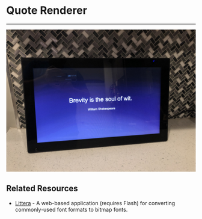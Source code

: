 # Quote Renderer

---

![Digital Frame](./misc/photo.jpg)


## Related Resources

- [Littera](http://kvazars.com/littera/) - A web-based application (requires Flash) for converting commonly-used font formats to bitmap fonts.